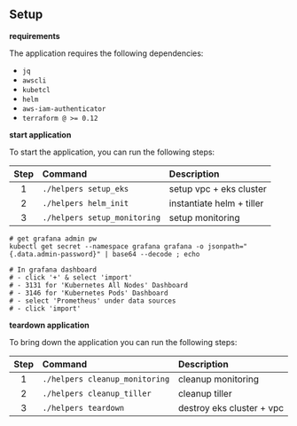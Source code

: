 ## Setup

**requirements**

The application requires the following dependencies:

  - `jq`
  - `awscli`
  - `kubetcl`
  - `helm`
  - `aws-iam-authenticator`
  - `terraform @ >= 0.12`

**start application**

To start the application, you can run the following steps:

| Step | Command | Description |
| :---: | :---- | :---- |
| 1 | `./helpers setup_eks` | setup vpc + eks cluster |
| 2 | `./helpers helm_init` | instantiate helm + tiller |
| 3 | `./helpers setup_monitoring` | setup monitoring |

```
# get grafana admin pw
kubectl get secret --namespace grafana grafana -o jsonpath="{.data.admin-password}" | base64 --decode ; echo

# In grafana dashboard
# - click '+' & select 'import' 
# - 3131 for 'Kubernetes All Nodes' Dashboard
# - 3146 for 'Kubernetes Pods' Dashboard
# - select 'Prometheus' under data sources
# - click 'import'
```

**teardown application**

To bring down the application you can run the following steps:

| Step | Command | Description |
| :---: | :---- | :---- |
| 1 | `./helpers cleanup_monitoring` | cleanup monitoring |
| 2 | `./helpers cleanup_tiller` | cleanup tiller |
| 3 | `./helpers teardown` | destroy eks cluster + vpc |

